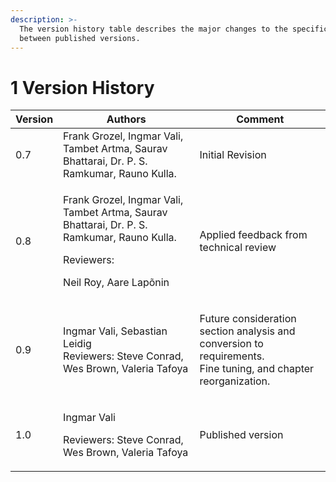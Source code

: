```yaml
---
description: >-
  The version history table describes the major changes to the specifications
  between published versions.
---
```


# 1 Version History

| Version | Authors                                                                                                                                          | Comment                                                                                                                  |
| ------- | ------------------------------------------------------------------------------------------------------------------------------------------------ | ------------------------------------------------------------------------------------------------------------------------ |
| 0.7     | Frank Grozel, Ingmar Vali, Tambet Artma, Saurav Bhattarai, Dr. P. S. Ramkumar, Rauno Kulla.                                                      | Initial Revision                                                                                                         |
| 0.8     | <p>Frank Grozel, Ingmar Vali, Tambet Artma, Saurav Bhattarai, Dr. P. S. Ramkumar, Rauno Kulla.</p><p>Reviewers:</p><p>Neil Roy, Aare Lapõnin</p> | Applied feedback from technical review                                                                                   |
| 0.9     | <p>Ingmar Vali, Sebastian Leidig<br>Reviewers: Steve Conrad, Wes Brown, Valeria Tafoya</p>                                                       | <p>Future consideration section analysis and conversion to requirements.<br>Fine tuning, and chapter reorganization.</p> |
| 1.0     | <p>Ingmar Vali </p><p>Reviewers: Steve Conrad, Wes Brown, Valeria Tafoya</p>                                                                     | Published version                                                                                                        |
